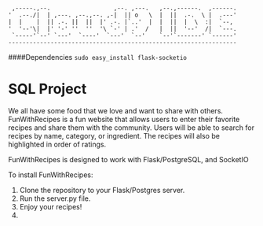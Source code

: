 
     ,-----.,--.                  ,--. ,---.   ,--.,------.  ,------.
    '  .--./|  | ,---. ,--.,--. ,-|  || o   \  |  ||  .-.  \ |  .---'
    |  |    |  || .-. ||  ||  |' .-. |`..'  |  |  ||  |  \  :|  `--, 
    '  '--'\|  |' '-' ''  ''  '\ `-' | .'  /   |  ||  '--'  /|  `---.
     `-----'`--' `---'  `----'  `---'  `--'    `--'`-------' `------'
    ----------------------------------------------------------------- 


####Dependencies
`sudo easy_install flask-socketio`

# SQL Project

We all have some food that we love and want to share with others. FunWithRecipes is a fun website that allows users to enter their favorite recipes and share them with the community.  Users will be able to search for recipes by name, category, or ingredient. The recipes will also be highlighted in order of ratings.

FunWithRecipes is designed to work with Flask/PostgreSQL, and SocketIO

To install FunWithRecipes: 

1. Clone the repository to your Flask/Postgres server. 
2. Run the server.py file. 
3. Enjoy your recipes! 
4. 



 


